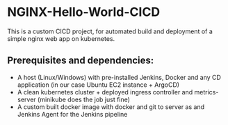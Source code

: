 # NGINX-Hello-World-CICD

This is a custom CICD project, for automated build and deployment of a simple nginx web app on kubernetes.

## Prerequisites and dependencies:

 - A host (Linux/Windows) with pre-installed Jenkins, Docker and any CD application (in our case Ubuntu EC2 instance + ArgoCD) 
 - A clean kubernetes cluster + deployed ingress controller and metrics-server (minikube does the job just fine)
 - A custom built docker image with docker and git to server as and Jenkins Agent for the Jenkins pipeline
